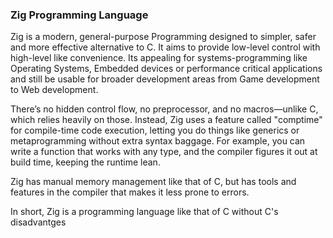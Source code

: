 ### Zig Programming Language

Zig is a modern, general-purpose Programming designed to simpler, safer and more effective alternative to C. It aims to provide low-level control with high-level like convenience. Its appealing for systems-programming like Operating Systems, Embedded devices or performance critical applications and still be usable for broader development areas from Game development to Web development.

There’s no hidden control flow, no preprocessor, and no macros—unlike C, which relies heavily on those. Instead, Zig uses a feature called "comptime" for compile-time code execution, letting you do things like generics or metaprogramming without extra syntax baggage. For example, you can write a function that works with any type, and the compiler figures it out at build time, keeping the runtime lean.

Zig has manual memory management like that of C, but has tools and features in the compiler that makes it less prone to errors.

In short, Zig is a programming language like that of C without C's disadvantges
